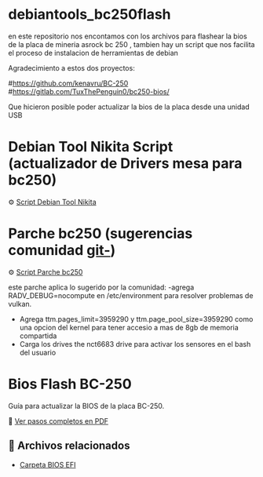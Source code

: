 # debiantools_bc250flash
en este repositorio nos encontamos con los archivos para flashear la bios de la placa de mineria asrock bc 250 , tambien hay un script que nos facilita el proceso de instalacion de herramientas de debian 

Agradecimiento a estos dos proyectos:

#https://github.com/kenavru/BC-250
#https://gitlab.com/TuxThePenguin0/bc250-bios/

Que hicieron posible poder actualizar la bios de la placa desde una unidad USB

# Debian Tool Nikita Script (actualizador de Drivers mesa para bc250)
⚙️ [Script Debian Tool Nikita](Debian%20tool%20Nikita.sh)


# Parche bc250 (sugerencias comunidad [ git-](https://github.com/mothenjoyer69/bc250-documentation))
⚙️ [Script Parche bc250](Parche%bc%250.sh)

 este parche aplica lo sugerido por la comunidad:
 -agrega RADV_DEBUG=nocompute en /etc/environment para resolver problemas de vulkan.
- Agrega ttm.pages_limit=3959290 y ttm.page_pool_size=3959290 como una opcion del kernel para tener accesio a mas de 8gb de memoria compartida
- Carga los drives  the nct6683 drive para activar los sensores en el bash del usuario 
 
# Bios Flash BC-250

Guía para actualizar la BIOS de la placa BC-250.

📄 [Ver pasos completos en PDF](Actualizar%20Bios%20BC%20250/Pasos%20a%20seguir%20Flash%20Bc250.pdf)
## 📂 Archivos relacionados
- [Carpeta BIOS EFI](Actualizar%20Bios%20BC%20250/BIOS%20EFI)
